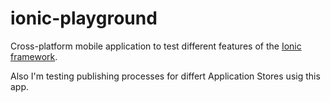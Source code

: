 # ionic-playground
Cross-platform mobile application to test different features of the [Ionic framework](https://ionicframework.com/).

Also I'm testing publishing processes for differt Application Stores usig this app. 
